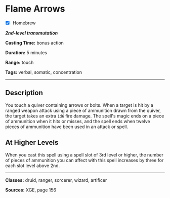 # Flame Arrows

- [x] Homebrew

***2nd-level transmutation***

**Casting Time:** bonus action

**Duration:** 5 minutes

**Range:** touch

**Tags:** verbal, somatic, concentration

---

## Description
You touch a quiver containing arrows or bolts.
When a target is hit by a ranged weapon attack using a piece of ammunition drawn from the quiver, the target takes an extra `1d6` fire damage.
The spell's magic ends on a piece of ammunition when it hits or misses, and the spell ends when twelve pieces of ammunition have been used in an attack or spell.

## At Higher Levels
When you cast this spell using a spell slot of 3rd level or higher, the number of pieces of ammunition you can affect with this spell increases by three for each slot level above 2nd.

---

**Classes:** druid, ranger, sorcerer, wizard, artificer

**Sources:** XGE, page 156

